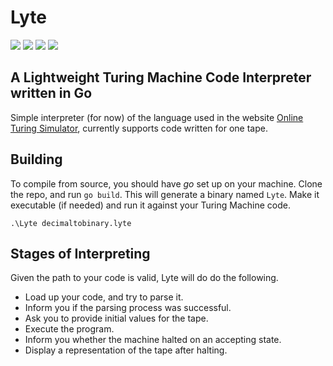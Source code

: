 # Lyte
[![](https://img.shields.io/github/languages/top/llusx/Lyte.svg)]()
[![](https://img.shields.io/github/last-commit/llusx/Lyte)]()
[![](https://img.shields.io/github/license/llusx/Lyte)]()
[![](https://img.shields.io/maintenance/yes/2019)]()

A Lightweight Turing Machine Code Interpreter written in Go
---
Simple interpreter (for now) of the language used in the website [Online Turing Simulator](https://turingmachinesimulator.com/), currently supports code written for one tape.
## Building
To compile from source, you should have *go* set up on your machine.
Clone the repo, and run `go build`. This will generate a binary named `Lyte`. Make it executable (if needed) and run it against your Turing Machine code.

`.\Lyte decimaltobinary.lyte` 

## Stages of Interpreting
Given the path to your code is valid, Lyte will do do the following.

+ Load up your code, and try to parse it.
+ Inform you if the parsing process was successful.
+ Ask you to provide initial values for the tape.
+ Execute the program.
+ Inform you whether the machine halted on an accepting state.
+ Display a representation of the tape after halting.
